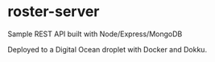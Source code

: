 roster-server
=============

Sample REST API built with Node/Express/MongoDB

Deployed to a Digital Ocean droplet with Docker and Dokku.
